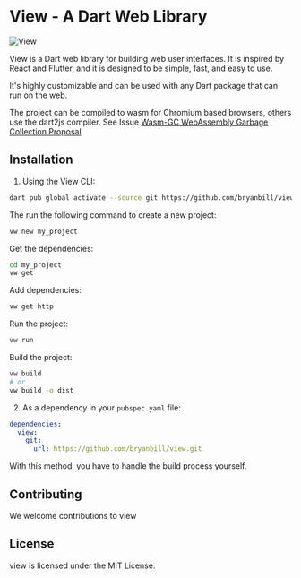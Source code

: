 # View - A Dart Web Library

![View](https://img.shields.io/badge/View-0.2.3-teal)

View is a Dart web library for building web user interfaces. It is inspired by React and Flutter, and it is designed to be simple, fast, and easy to use.

It's highly customizable and can be used with any Dart package that can run on the web.

The project can be compiled to wasm for Chromium based browsers, others use the dart2js compiler. See Issue [Wasm-GC WebAssembly Garbage Collection Proposal](https://bugs.webkit.org/show_bug.cgi?id=247394)

## Installation

1. Using the View CLI:

```bash
dart pub global activate --source git https://github.com/bryanbill/view.git
```

The run the following command to create a new project:

```bash
vw new my_project
```

Get the dependencies:

```bash
cd my_project
vw get
```

Add dependencies:

```bash
vw get http
```

Run the project:

```bash
vw run
```

Build the project:

```bash
vw build
# or
vw build -o dist
```

2. As a dependency in your `pubspec.yaml` file:

```yaml
dependencies:
  view:
    git:
      url: https://github.com/bryanbill/view.git
```

With this method, you have to handle the build process yourself.

## Contributing

We welcome contributions to view

## License

view is licensed under the MIT License.
